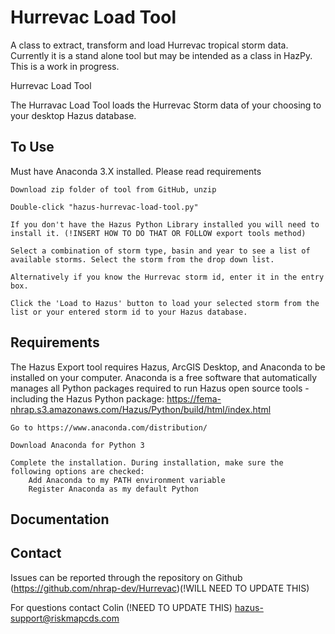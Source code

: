 # Hurrevac Load Tool
A class to extract, transform and load Hurrevac tropical storm data.
Currently it is a stand alone tool but may be intended as a class in HazPy.
This is a work in progress.

Hurrevac Load Tool

The Hurravac Load Tool loads the Hurrevac Storm data of your choosing to your desktop Hazus database.

## To Use

Must have Anaconda 3.X installed. Please read requirements

    Download zip folder of tool from GitHub, unzip

    Double-click "hazus-hurrevac-load-tool.py"

    If you don't have the Hazus Python Library installed you will need to install it. (!INSERT HOW TO DO THAT OR FOLLOW export tools method)

    Select a combination of storm type, basin and year to see a list of available storms. Select the storm from the drop down list.

    Alternatively if you know the Hurrevac storm id, enter it in the entry box.

    Click the 'Load to Hazus' button to load your selected storm from the list or your entered storm id to your Hazus database.

## Requirements

The Hazus Export tool requires Hazus, ArcGIS Desktop, and Anaconda to be installed on your computer. Anaconda is a free software that automatically manages all Python packages required to run Hazus open source tools - including the Hazus Python package: https://fema-nhrap.s3.amazonaws.com/Hazus/Python/build/html/index.html

    Go to https://www.anaconda.com/distribution/

    Download Anaconda for Python 3

    Complete the installation. During installation, make sure the following options are checked:
        Add Anaconda to my PATH environment variable
        Register Anaconda as my default Python

## Documentation

## Contact

Issues can be reported through the repository on Github (https://github.com/nhrap-dev/Hurrevac)(!WILL NEED TO UPDATE THIS)

For questions contact Colin (!NEED TO UPDATE THIS) hazus-support@riskmapcds.com
